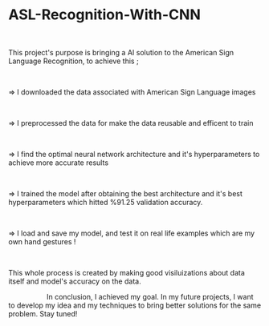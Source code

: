 # ASL-Recognition-With-CNN


$\hspace{1cm}$

This project's purpose is bringing a AI solution to the American Sign Language Recognition, to achieve this ; 

$\hspace{1cm}$

$\Rightarrow$ I downloaded the data associated with American Sign Language images  

$\hspace{1cm}$

$\Rightarrow$ I preprocessed the data for make the data reusable and efficent to train

$\hspace{1cm}$

$\Rightarrow$ I find the optimal neural network architecture and it's hyperparameters to achieve more accurate results 

$\hspace{1cm}$

$\Rightarrow$ I trained the model after obtaining the best architecture and it's best hyperparameters which hitted %91.25 validation accuracy.

$\hspace{1cm}$

$\Rightarrow$ I load and save my model, and test it on real life examples which are my own hand gestures !

$\hspace{1cm}$

This whole process is created by making good visiluizations about data itself and model's accuracy on the data.

$\hspace{2cm}$
In conclusion, I achieved my goal. In my future projects, I want to develop my idea and my techniques to bring better solutions for the same problem. Stay tuned!

